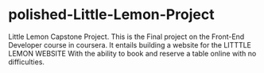 # polished-Little-Lemon-Project
Little Lemon Capstone Project.
This is the Final project on the Front-End Developer course in coursera.
It entails building a website for the LITTTLE LEMON WEBSITE With the ability to book and reserve a table online with no difficulties.
